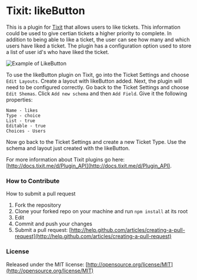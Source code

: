 # Tixit: likeButton
This is a plugin for [Tixit](https://tixit.me/) that allows users to like tickets. This information could be used to give certian tickets a higher priority to complete. In addition to being able to like a ticket, the user can see how many and which users have liked a ticket. The plugin has a configuration option used to store a list of user id's who have liked the ticket.

![Example of LikeButton](?raw=true)

To use the likeButton plugin on Tixit, go into the Ticket Settings and choose `Edit Layouts`. Create a layout with likeButton added. Next, the plugin will need to be configured correctly. Go back to the Ticket Settings and choose `Edit Shemas`. Click `Add new schema` and then `Add Field`. Give it the following properties:
```
Name - likes
Type - choice
List - true
Editable - true
Choices - Users
```
Now go back to the Ticket Settings and create a new Ticket Type. Use the schema and layout just created with the likeButton.

For more information about Tixit plugins go here: [http://docs.tixit.me/d/Plugin_API](http://docs.tixit.me/d/Plugin_API).

### How to Contribute
How to submit a pull request
1. Fork the repository
2. Clone your forked repo on your machine and run `npm install` at its root
3. Edit
4. Commit and push your changes
5. Submit a pull request: [http://help.github.com/articles/creating-a-pull-request](http://help.github.com/articles/creating-a-pull-request)

### License
Released under the MIT license: [http://opensource.org/license/MIT](http://opensource.org/license/MIT)